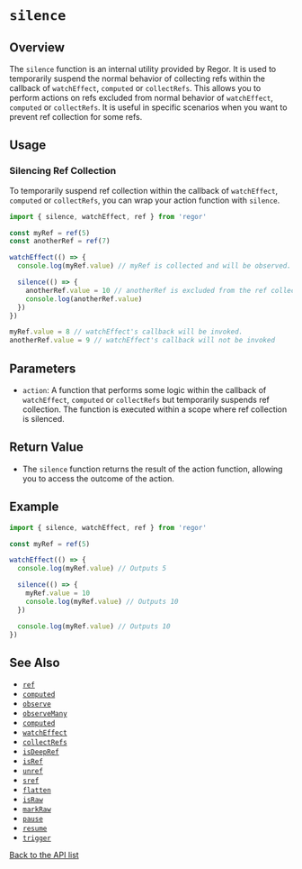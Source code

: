 # `silence`

## Overview

The `silence` function is an internal utility provided by Regor. It is used to temporarily suspend the normal behavior of collecting refs within the callback of `watchEffect`, `computed` or `collectRefs`. This allows you to perform actions on refs excluded from normal behavior of `watchEffect`, `computed` or `collectRefs`. It is useful in specific scenarios when you want to prevent ref collection for some refs.

## Usage

### Silencing Ref Collection

To temporarily suspend ref collection within the callback of `watchEffect`, `computed` or `collectRefs`, you can wrap your action function with `silence`.

```ts
import { silence, watchEffect, ref } from 'regor'

const myRef = ref(5)
const anotherRef = ref(7)

watchEffect(() => {
  console.log(myRef.value) // myRef is collected and will be observed.

  silence(() => {
    anotherRef.value = 10 // anotherRef is excluded from the ref collection and will not be observed.
    console.log(anotherRef.value)
  })
})

myRef.value = 8 // watchEffect's callback will be invoked.
anotherRef.value = 9 // watchEffect's callback will not be invoked
```

## Parameters

- `action`: A function that performs some logic within the callback of `watchEffect`, `computed` or `collectRefs` but temporarily suspends ref collection. The function is executed within a scope where ref collection is silenced.

## Return Value

- The `silence` function returns the result of the action function, allowing you to access the outcome of the action.

## Example

```ts
import { silence, watchEffect, ref } from 'regor'

const myRef = ref(5)

watchEffect(() => {
  console.log(myRef.value) // Outputs 5

  silence(() => {
    myRef.value = 10
    console.log(myRef.value) // Outputs 10
  })

  console.log(myRef.value) // Outputs 10
})
```

## See Also

- [`ref`](ref.md)
- [`computed`](computed.md)
- [`observe`](observe.md)
- [`observeMany`](observeMany.md)
- [`computed`](computed.md)
- [`watchEffect`](watchEffect.md)
- [`collectRefs`](collectRefs.md)
- [`isDeepRef`](isDeepRef.md)
- [`isRef`](isRef.md)
- [`unref`](unref.md)
- [`sref`](sref.md)
- [`flatten`](flatten.md)
- [`isRaw`](isRaw.md)
- [`markRaw`](markRaw.md)
- [`pause`](pause.md)
- [`resume`](resume.md)
- [`trigger`](trigger.md)

[Back to the API list](regor-api.md)
